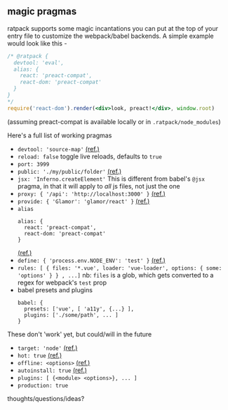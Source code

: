 magic pragmas
---

ratpack supports some magic incantations you can put at the top of your entry file 
to customize the webpack/babel backends. A simple example would look like this - 

```jsx
/* @ratpack {
  devtool: 'eval',
  alias: {
    react: 'preact-compat',
    react-dom: 'preact-compat'
  }
}
*/
require('react-dom').render(<div>look, preact!</div>, window.root)
```
(assuming preact-compat is available locally or in `.ratpack/node_modules`)

Here's a full list of working pragmas

- `devtool: 'source-map'` [(ref.)](https://webpack.js.org/configuration/devtool/#devtool)
- `reload: false` toggle live reloads, defaults to `true`
- `port: 3999` 
- `public: './my/public/folder'` [(ref.)](https://webpack.js.org/configuration/dev-server/#devserver-contentbase)
- `jsx: 'Inferno.createElement'` This is different from babel's `@jsx` pragma, in that it will apply to *all* js files, not just the one 
- `proxy: { '/api': 'http://localhost:3000' }` [(ref.)](https://webpack.js.org/configuration/dev-server/#devserver-proxy)
- `provide: { 'Glamor': 'glamor/react' }` [(ref.)](https://webpack.js.org/guides/shimming/#provide-plugin)
- `alias`
  ```
  alias: {
    react: 'preact-compat',
    react-dom: 'preact-compat'
  }
  ```
  [(ref.)](https://webpack.js.org/configuration/resolve/#resolve-alias)
- `define: { 'process.env.NODE_ENV': 'test' }` [(ref.)](https://webpack.js.org/plugins/define-plugin/)
- `rules: [ { files: '*.vue', loader: 'vue-loader', options: { some: 'options' } } , ...]` 
  nb: `files` is a glob, which gets converted to a regex for webpack's `test` prop 
- babel presets and plugins
  ```
  babel: {
    presets: ['vue', [ 'a11y', {...} ],
    plugins: ['./some/path', ... ]
  }
  ```


These don't 'work' yet, but could/will in the future

- `target: 'node'` [(ref.)](https://webpack.js.org/configuration/target/#target)
- `hot: true` [(ref.)](https://webpack.js.org/concepts/hot-module-replacement/)
- `offline: <options>` [(ref.)](https://github.com/NekR/offline-plugin)
- `autoinstall: true` [(ref.)](https://github.com/ericclemmons/npm-install-webpack-plugin)
- `plugins: [ {<module> <options>}, ... ]`
- `production: true`


thoughts/questions/ideas?